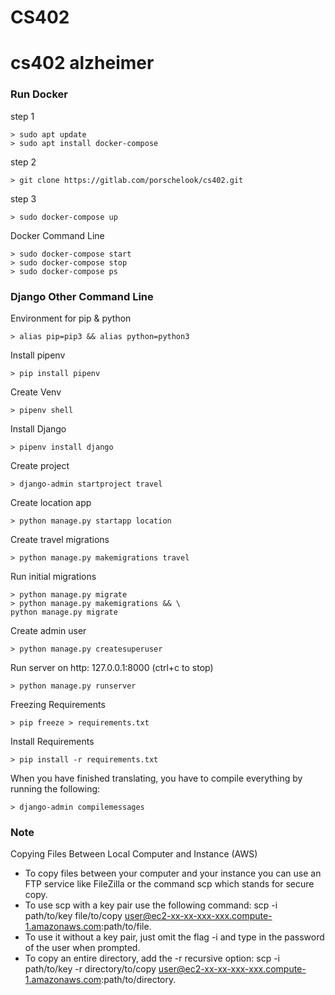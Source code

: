 # CS402

# cs402 alzheimer

### Run Docker
step 1
```
> sudo apt update
> sudo apt install docker-compose
```

step 2
```
> git clone https://gitlab.com/porschelook/cs402.git
```

step 3
```
> sudo docker-compose up
```

Docker Command Line
```
> sudo docker-compose start
> sudo docker-compose stop
> sudo docker-compose ps
```




### Django Other Command Line

Environment for pip & python
```
> alias pip=pip3 && alias python=python3
```

Install pipenv
```
> pip install pipenv
```

Create Venv
```
> pipenv shell
```

Install Django
```
> pipenv install django
```

Create project
```
> django-admin startproject travel
```

Create location app
```
> python manage.py startapp location
```

Create travel migrations
```
> python manage.py makemigrations travel
```

Run initial migrations
```
> python manage.py migrate
> python manage.py makemigrations && \
python manage.py migrate
```

Create admin user
```
> python manage.py createsuperuser
```

Run server on http: 127.0.0.1:8000 (ctrl+c to stop)
```
> python manage.py runserver
```

Freezing Requirements
```
> pip freeze > requirements.txt
```

Install Requirements
```
> pip install -r requirements.txt
```

When you have finished translating, you have to compile everything by running the following: 
```
> django-admin compilemessages
```


### Note
Copying Files Between Local Computer and Instance (AWS)
* To copy files between your computer and your instance you can use an FTP service like FileZilla or the command scp which stands for secure copy.
* To use scp with a key pair use the following command: scp -i path/to/key file/to/copy user@ec2-xx-xx-xxx-xxx.compute-1.amazonaws.com:path/to/file.
* To use it without a key pair, just omit the flag -i and type in the password of the user when prompted.
* To copy an entire directory, add the -r recursive option: scp -i path/to/key -r directory/to/copy user@ec2-xx-xx-xxx-xxx.compute-1.amazonaws.com:path/to/directory.
